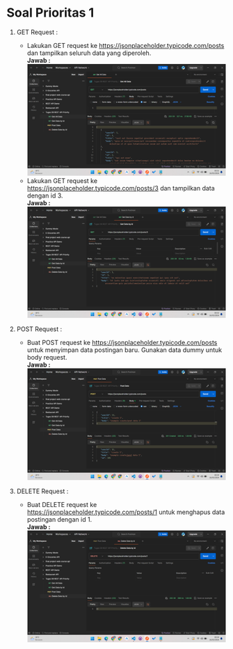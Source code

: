 # Soal Prioritas 1


1. GET Request :  
   - Lakukan GET request ke https://jsonplaceholder.typicode.com/posts dan tampilkan seluruh data yang diperoleh.  
   **Jawab :**  
   ![preview](https://github.com/Ikaap/data_ika-purwanti/blob/main/09_REST-API/screenshots/output_priority_one_get_all.png)  
   - Lakukan GET request ke https://jsonplaceholder.typicode.com/posts/3 dan tampilkan data dengan id 3.  
   **Jawab :**  
   ![preview](https://github.com/Ikaap/data_ika-purwanti/blob/main/09_REST-API/screenshots/output_priority_one_get_by_id.png)  

2. POST Request : 
   - Buat POST request ke https://jsonplaceholder.typicode.com/posts untuk menyimpan data postingan baru. Gunakan data dummy untuk body request.  
   **Jawab :**  
   ![preview](https://github.com/Ikaap/data_ika-purwanti/blob/main/09_REST-API/screenshots/output_priority_one_post.png)  

3. DELETE Request :
   - Buat DELETE request ke https://jsonplaceholder.typicode.com/posts/1 untuk menghapus data postingan dengan id 1.  
   **Jawab :**   
   ![preview](https://github.com/Ikaap/data_ika-purwanti/blob/main/09_REST-API/screenshots/output_priority_one_delete.png)  